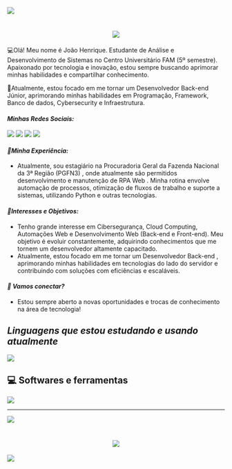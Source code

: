 <!--horizontal divider(gradiant)-->
<img src="https://user-images.githubusercontent.com/73097560/115834477-dbab4500-a447-11eb-908a-139a6edaec5c.gif">
<!--h1 without bottom border-->

<h1 align="center">
<img src="https://readme-typing-svg.herokuapp.com/?font=Righteous&size=35&center=true&vCenter=true&width=500&height=70&duration=4000&lines=Olá!+👋;Seja+bem-vindo!;+Meu+nome+é+João!;" />
</h1>


<p>💻Olá! Meu nome é João Henrique. Estudante de Análise e Desenvolvimento de Sistemas no Centro Universitário FAM (5º semestre). Apaixonado por tecnologia e inovação, estou sempre buscando aprimorar minhas habilidades e compartilhar conhecimento.</p> 
<p>📌Atualmente, estou focado em me tornar um Desenvolvedor Back-end Júnior, aprimorando minhas habilidades em Programação, Framework, Banco de dados, Cybersecurity e Infraestrutura.</p>

<div align="left">
  <i><h4>Minhas Redes Sociais:</h4></i>
  
  <a href="#" alt="Whatsapp">
  <a href="https://api.whatsapp.com/send/?phone=%2B5511954537288&text&app_absent=0" target="_blank"><img src="https://img.shields.io/badge/WhatsApp-25D366?style=for-the-badge&logo=whatsapp&logoColor=white" target="_blank"></a>
  
   <a href="#" alt="Instagram">
   <a href="https://www.instagram.com/joaohms14/" target="_blank"><img src="https://img.shields.io/badge/-Instagram-%23E4405F?style=for-the-badge&logo=instagram&logoColor=white"></a> 
     
   <a href="#" alt="Gmail">
   <a href="mailto:joaohms14@gmail.com"><img src="https://img.shields.io/badge/Gmail-D14836?style=for-the-badge&logo=gmail&logoColor=white" target="_blank"></a> 

   <a href="#" alt="Linkedin">
   <a href="https://www.linkedin.com/in/joao-henrique-8a14ab1a7"><img src="https://img.shields.io/badge/LinkedIn-0077B5?style=for-the-badge&logo=linkedin&logoColor=white" target="_blank"></a> 
    
 </div> 

 <div align="left">
  <i><h4>📌Minha Experiência:</h4></i>
  <ul>
   <li>Atualmente, sou estagiário na Procuradoria Geral da Fazenda Nacional da 3ª Região (PGFN3) , onde atualmente são permitidos desenvolvimento e manutenção de RPA Web . Minha rotina envolve automação de processos, otimização de fluxos de trabalho e suporte a sistemas, utilizando Python e outras tecnologias.</li>
 </div>

 <div>
  <i><h4>🚀Interesses e Objetivos:</h4></i>
  <ul>
   <li>Tenho grande interesse em Cibersegurança, Cloud Computing, Automações Web e Desenvolvimento Web (Back-end e Front-end). Meu objetivo é evoluir constantemente, adquirindo conhecimentos que me tornem um desenvolvedor altamente capacitado.</li>
   <li>Atualmente, estou focado em me tornar um Desenvolvedor Back-end , aprimorando minhas habilidades em tecnologias do lado do servidor e contribuindo com soluções com eficiências e escaláveis.</li>
 </div>

 <div>
   <i><h4>📩 Vamos conectar?</h4></i>
   <ul>
     <li>Estou sempre aberto a novas oportunidades e trocas de conhecimento na área de tecnologia!</li>
   </ul>
 </div>
 

<div align="left">
 
 <h2><i>Linguagens ​​que estou estudando e usando atualmente</i></h2>
 
<img src= "https://skillicons.dev/icons?i=python,js,html,css )](https://skillicons.dev">

 <h2>💻 Softwares e ferramentas</h2>

 <img src="https://skillicons.dev/icons?i=vscode,git,mysql" />
 
 
</div> 

<hr>

![](https://github-readme-stats.vercel.app/api/top-langs/?username=joaozin14&theme=dark&hide_border=false&include_all_commits=false&count_private=true&layout=compact)

<h1 align="center">
<img src="https://readme-typing-svg.herokuapp.com/?font=Righteous&size=35&center=true&vCenter=true&width=500&height=70&duration=4000&lines=Obrigado+pela+atenção!;Até+Logo!+😉;" />
</h1>

<!--horizontal divider(gradiant)-->
<img src="https://user-images.githubusercontent.com/73097560/115834477-dbab4500-a447-11eb-908a-139a6edaec5c.gif">
<!--h1 without bottom border-->
